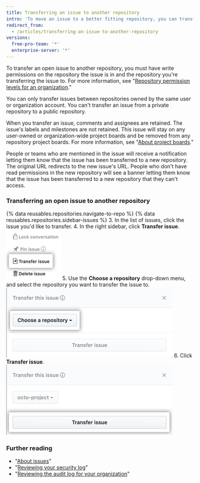 ```yaml
---
title: Transferring an issue to another repository
intro: 'To move an issue to a better fitting repository, you can transfer open issues to other repositories.'
redirect_from:
  - /articles/transferring-an-issue-to-another-repository
versions:
  free-pro-team: '*'
  enterprise-server: '*'
---
```


To transfer an open issue to another repository, you must have write permissions on the repository the issue is in and the repository you're transferring the issue to. For more information, see "[Repository permission levels for an organization](/articles/repository-permission-levels-for-an-organization)."

You can only transfer issues between repositories owned by the same user or organization account. You can't transfer an issue from a private repository to a public repository.

When you transfer an issue, comments and assignees are retained. The issue's labels and milestones are not retained. This issue will stay on any user-owned or organization-wide project boards and be removed from any repository project boards. For more information, see "[About project boards](/articles/about-project-boards)."

People or teams who are mentioned in the issue will receive a notification letting them know that the issue has been transferred to a new repository. The original URL redirects to the new issue's URL. People who don't have read permissions in the new repository will see a banner letting them know that the issue has been transferred to a new repository that they can't access.

### Transferring an open issue to another repository

{% data reusables.repositories.navigate-to-repo %}
{% data reusables.repositories.sidebar-issues %}
3. In the list of issues, click the issue you'd like to transfer.
4. In the right sidebar, click **Transfer issue**.
![Button to transfer issue](/assets/images/help/repository/transfer-issue.png)
5. Use the **Choose a repository** drop-down menu, and select the repository you want to transfer the issue to.
![Choose a repository selection](/assets/images/help/repository/choose-a-repository.png)
6. Click **Transfer issue**.
![Transfer issue button](/assets/images/help/repository/transfer-issue-button.png)

### Further reading

- "[About issues](/articles/about-issues)"
- "[Reviewing your security log](/articles/reviewing-your-security-log)"
- "[Reviewing the audit log for your organization](/articles/reviewing-the-audit-log-for-your-organization)"
